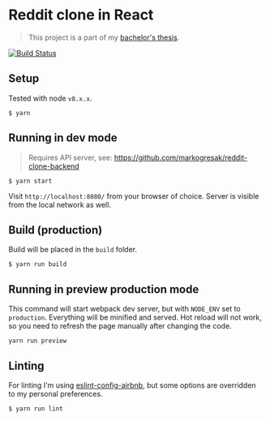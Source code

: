 # Reddit clone in React

> This project is a part of my [bachelor's thesis](http://eprints.fri.uni-lj.si/4111/).

[![Build Status](https://travis-ci.com/markogresak/reddit-clone-react.svg?token=yBhQFGxVxxqqbo7xzCdE&branch=master)](https://travis-ci.com/markogresak/reddit-clone-react)

## Setup

Tested with node `v8.x.x`.

```
$ yarn
```

## Running in dev mode

> Requires API server, see: https://github.com/markogresak/reddit-clone-backend

```
$ yarn start
```

Visit `http://localhost:8080/` from your browser of choice.
Server is visible from the local network as well.

## Build (production)

Build will be placed in the `build` folder.

```
$ yarn run build
```

## Running in preview production mode

This command will start webpack dev server, but with `NODE_ENV` set to `production`.
Everything will be minified and served.
Hot reload will not work, so you need to refresh the page manually after changing the code.

```
yarn run preview
```

## Linting

For linting I'm using [eslint-config-airbnb](https://www.yarnjs.com/package/eslint-config-airbnb),
but some options are overridden to my personal preferences.

```
$ yarn run lint
```
